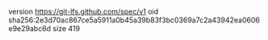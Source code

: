 version https://git-lfs.github.com/spec/v1
oid sha256:2e3d70ac867ce5a5911a0b45a39b83f3bc0369a7c2a43942ea0606e9e29abc6d
size 419
